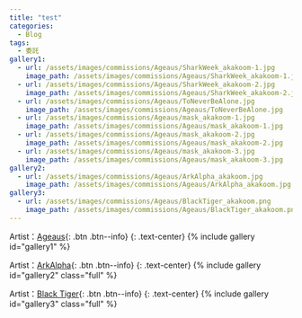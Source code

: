 ```yaml
---
title: "test"
categories:
  - Blog
tags:
  - 委託
gallery1:
  - url: /assets/images/commissions/Ageaus/SharkWeek_akakoom-1.jpg
    image_path: /assets/images/commissions/Ageaus/SharkWeek_akakoom-1.jpg
  - url: /assets/images/commissions/Ageaus/SharkWeek_akakoom-2.jpg
    image_path: /assets/images/commissions/Ageaus/SharkWeek_akakoom-2.jpg
  - url: /assets/images/commissions/Ageaus/ToNeverBeAlone.jpg
    image_path: /assets/images/commissions/Ageaus/ToNeverBeAlone.jpg
  - url: /assets/images/commissions/Ageaus/mask_akakoom-1.jpg
    image_path: /assets/images/commissions/Ageaus/mask_akakoom-1.jpg
  - url: /assets/images/commissions/Ageaus/mask_akakoom-2.jpg
    image_path: /assets/images/commissions/Ageaus/mask_akakoom-2.jpg
  - url: /assets/images/commissions/Ageaus/mask_akakoom-3.jpg
    image_path: /assets/images/commissions/Ageaus/mask_akakoom-3.jpg
gallery2:
  - url: /assets/images/commissions/Ageaus/ArkAlpha_akakoom.jpg
    image_path: /assets/images/commissions/Ageaus/ArkAlpha_akakoom.jpg
gallery3:
  - url: /assets/images/commissions/Ageaus/BlackTiger_akakoom.png
    image_path: /assets/images/commissions/Ageaus/BlackTiger_akakoom.png
---
```


Artist：[Ageaus](https://www.furaffinity.net/user/ageaus/){: .btn .btn--info}
{: .text-center}
{% include gallery id="gallery1" %}

Artist：[ArkAlpha](https://twitter.com/arkalpha){: .btn .btn--info}
{: .text-center}
{% include gallery id="gallery2" class="full" %}

Artist：[Black Tiger](https://www.furaffinity.net/user/blacktigerr){: .btn .btn--info}
{: .text-center}
{% include gallery id="gallery3" class="full" %}
